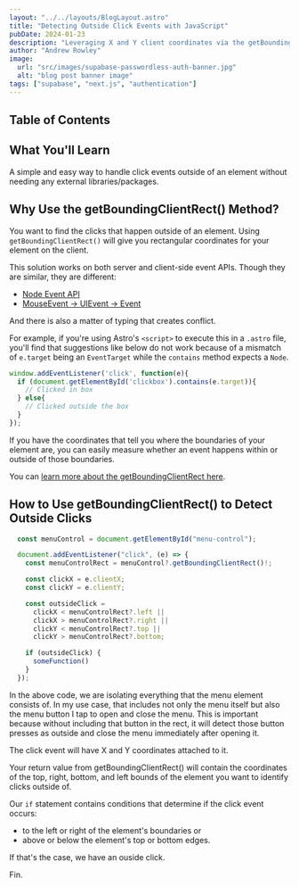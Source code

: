 ```yaml
---
layout: "../../layouts/BlogLayout.astro"
title: "Detecting Outside Click Events with JavaScript"
pubDate: 2024-01-23
description: "Leveraging X and Y client coordinates via the getBoundingClientRect() method."
author: "Andrew Rowley"
image:
  url: "src/images/supabase-passwordless-auth-banner.jpg"
  alt: "blog post banner image"
tags: ["supabase", "next.js", "authentication"]
---
```


## Table of Contents

## What You'll Learn

A simple and easy way to handle click events outside of an element without needing any external libraries/packages.

## Why Use the getBoundingClientRect() Method?

You want to find the clicks that happen outside of an element. Using `getBoundingClientRect()` will give you rectangular coordinates for your element on the client.

This solution works on both server and client-side event APIs. Though they are similar, they are different:
- [Node Event API](https://nodejs.org/api/events.html)
- [MouseEvent -> UIEvent -> Event](https://developer.mozilla.org/en-US/docs/Web/API/MouseEvent)

And there is also a matter of typing that creates conflict.

For example, if you're using Astro's `<script>` to execute this in a `.astro` file, you'll find that suggestions like below do not work because of a mismatch of `e.target` being an `EventTarget` while the `contains` method expects a `Node`.

```javascript
window.addEventListener('click', function(e){   
  if (document.getElementById('clickbox').contains(e.target)){
    // Clicked in box
  } else{
    // Clicked outside the box
  }
});
```

If you have the coordinates that tell you where the boundaries of your element are, you can easily measure whether an event happens within or outside of those boundaries.

You can [learn more about the getBoundingClientRect here](https://developer.mozilla.org/en-US/docs/Web/API/Element/getBoundingClientRect).

## How to Use getBoundingClientRect() to Detect Outside Clicks
```javascript
  const menuControl = document.getElementById("menu-control");

  document.addEventListener("click", (e) => {
    const menuControlRect = menuControl?.getBoundingClientRect()!;

    const clickX = e.clientX;
    const clickY = e.clientY;

    const outsideClick =
      clickX < menuControlRect?.left ||
      clickX > menuControlRect?.right ||
      clickY < menuControlRect?.top ||
      clickY > menuControlRect?.bottom;

    if (outsideClick) {
      someFunction()
    }
  });
```
In the above code, we are isolating everything that the menu element consists of. In my use case, that includes not only the menu itself but also the menu button I tap to open and close the menu. This is important because without including that button in the rect, it will detect those button presses as outside and close the menu immediately after opening it.

The click event will have X and Y coordinates attached to it.

Your return value from getBoundingClientRect() will contain the coordinates of the top, right, bottom, and left bounds of the element you want to identify clicks outside of.

Our `if` statement contains conditions that determine if the click event occurs:
- to the left or right of the element's boundaries or 
- above or below the element's top or bottom edges.

If that's the case, we have an ouside click.

Fin.